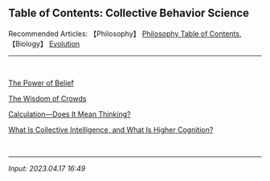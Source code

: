 ## **Table of Contents: Collective Behavior Science**

Recommended Articles: 【Philosophy】 [Philosophy Table of Contents](https://jb243.github.io/pages/482), 【Biology】 [Evolution](https://jb243.github.io/pages/78)

---

<br>

[The Power of Belief](https://jb243.github.io/pages/869)

[The Wisdom of Crowds](https://jb243.github.io/pages/1650)

[Calculation—Does It Mean Thinking?](https://jb243.github.io/pages/301)

[What Is Collective Intelligence, and What Is Higher Cognition?](https://jb243.github.io/pages/2321)

<br>

---

_Input: 2023.04.17 16:49_